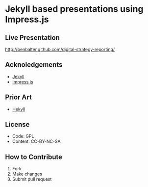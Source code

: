 Jekyll based presentations using Impress.js
===========================================

Live Presentation
-----------------
<http://benbalter.github.com/digital-strategy-reporting/>

Acknoledgements
---------------
* [Jekyll](https://github.com/mojombo/jekyll)
* [Impress.js](https://github.com/bartaz/impress.js/)

Prior Art
---------
* [Hekyll](https://github.com/bmcmurray/hekyll)

License
-------

* Code: GPL
* Content: CC-BY-NC-SA

How to Contribute
-----------------

1. Fork
2. Make changes
3. Submit pull request 
